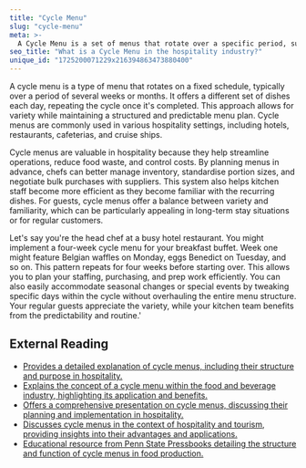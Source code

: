 ```yaml
---
title: "Cycle Menu"
slug: "cycle-menu"
meta: >-
  A Cycle Menu is a set of menus that rotate over a specific period, such as weekly or monthly, providing variety and consistency in meal planning for restaurants and cafes.
seo_title: "What is a Cycle Menu in the hospitality industry?"
unique_id: "1725200071229x216394863473880400"
---
```


A cycle menu is a type of menu that rotates on a fixed schedule, typically over a period of several weeks or months. It offers a different set of dishes each day, repeating the cycle once it's completed. This approach allows for variety while maintaining a structured and predictable menu plan. Cycle menus are commonly used in various hospitality settings, including hotels, restaurants, cafeterias, and cruise ships.

Cycle menus are valuable in hospitality because they help streamline operations, reduce food waste, and control costs. By planning menus in advance, chefs can better manage inventory, standardise portion sizes, and negotiate bulk purchases with suppliers. This system also helps kitchen staff become more efficient as they become familiar with the recurring dishes. For guests, cycle menus offer a balance between variety and familiarity, which can be particularly appealing in long-term stay situations or for regular customers.

Let's say you're the head chef at a busy hotel restaurant. You might implement a four-week cycle menu for your breakfast buffet. Week one might feature Belgian waffles on Monday, eggs Benedict on Tuesday, and so on. This pattern repeats for four weeks before starting over. This allows you to plan your staffing, purchasing, and prep work efficiently. You can also easily accommodate seasonal changes or special events by tweaking specific days within the cycle without overhauling the entire menu structure. Your regular guests appreciate the variety, while your kitchen team benefits from the predictability and routine.'

## External Reading

- [Provides a detailed explanation of cycle menus, including their structure and purpose in hospitality.](https://www.menubly.com/blog/cyclic-menu/)
- [Explains the concept of a cycle menu within the food and beverage industry, highlighting its application and benefits.](https://www.larksuite.com/en_us/topics/food-and-beverage-glossary/cycle-menu)
- [Offers a comprehensive presentation on cycle menus, discussing their planning and implementation in hospitality.](https://www.oregon.gov/ode/students-and-family/childnutrition/SNP/Documents/cycle-menu-presentation.pdf)
- [Discusses cycle menus in the context of hospitality and tourism, providing insights into their advantages and applications.](https://library.fiveable.me/key-terms/introduction-to-hospitality-and-tourism/cycle-menus)
- [Educational resource from Penn State Pressbooks detailing the structure and function of cycle menus in food production.](https://psu.pb.unizin.org/hmd329/chapter/ch4/)
